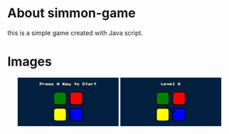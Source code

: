 # About simmon-game
this is a simple game created with Java script.


# Images
<p align="center">
   <img src="images/game_start.JPG" width="45%">
   <img src="images/game_started.JPG" width="45%">
</p>
